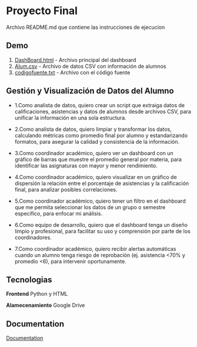 
# Proyecto Final

Archivo README.md que contiene las instrucciones de ejecucion


## Demo

1. [DashBoard.html](/DashBoard.html) - Archivo principal del dashboard
2. [Alum.csv](Alum.csv) - Archivo de datos CSV con información de alumnos
3. [codigofuente.txt](codigofuente.txt) - Archivo con el código fuente
## Gestión y Visualización de Datos del Alumno

- 1.Como analista de datos, quiero crear un script que extraiga datos de calificaciones, asistencias y datos de alumnos desde archivos CSV, para unificar la información en una sola estructura.

- 2.Como analista de datos, quiero limpiar y transformar los datos, calculando métricas como promedio final por alumno y estandarizando formatos, para asegurar la calidad y consistencia de la información.

- 3.Como coordinador académico, quiero ver un dashboard con un gráfico de barras que muestre el promedio general por materia, para identificar las asignaturas con mayor y menor rendimiento.

- 4.Como coordinador académico, quiero visualizar en un gráfico de dispersión la relación entre el porcentaje de asistencias y la calificación final, para analizar posibles correlaciones.

- 5.Como coordinador académico, quiero tener un filtro en el dashboard que me permita seleccionar los datos de un grupo o semestre específico, para enfocar mi análisis.

- 6.Como equipo de desarrollo, quiero que el dashboard tenga un diseño limpio y profesional, para facilitar su uso y comprensión por parte de los coordinadores.

- 7.Como coordinador académico, quiero recibir alertas automáticas cuando un alumno tenga riesgo de reprobación (ej. asistencia <70% y promedio <6), para intervenir oportunamente.
## Tecnologias

**Frontend** Python y HTML

**Alamecenamiento** Google Drive


## Documentation

[Documentation](https://drive.google.com/drive/folders/14foYCVZFfgkBfQk0OnwhEwIm0IYLq6Dy)


